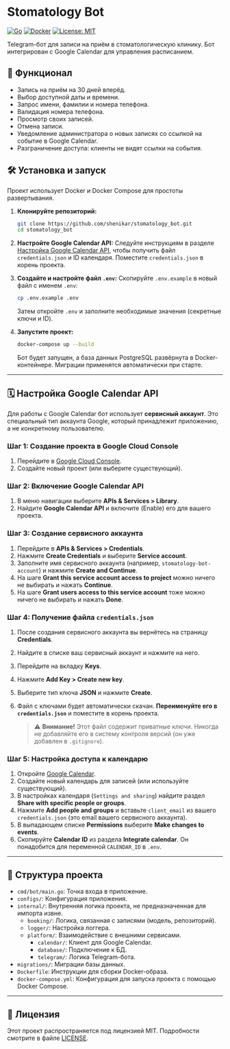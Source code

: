 # Stomatology Bot

[![Go](https://img.shields.io/badge/Go-1.24+-00ADD8?style=for-the-badge&logo=go)](https://golang.org/)
[![Docker](https://img.shields.io/badge/Docker-28.4-2496ED?style=for-the-badge&logo=docker)](https://www.docker.com/)
[![License: MIT](https://img.shields.io/badge/License-MIT-yellow.svg?style=for-the-badge)](https://opensource.org/licenses/MIT)

Telegram-бот для записи на приём в стоматологическую клинику. Бот интегрирован с Google Calendar для управления расписанием.

## 🚀 Функционал

-   Запись на приём на 30 дней вперёд.
-   Выбор доступной даты и времени.
-   Запрос имени, фамилии и номера телефона.
-   Валидация номера телефона.
-   Просмотр своих записей.
-   Отмена записи.
-   Уведомление администратора о новых записях со ссылкой на событие в Google Calendar.
-   Разграничение доступа: клиенты не видят ссылки на события.

## 🛠️ Установка и запуск

Проект использует Docker и Docker Compose для простоты развертывания.

1.  **Клонируйте репозиторий:**
    ```bash
    git clone https://github.com/shenikar/stomatology_bot.git
    cd stomatology_bot
    ```

2.  **Настройте Google Calendar API:**
    Следуйте инструкциям в разделе [Настройка Google Calendar API](#-настройка-google-calendar-api), чтобы получить файл `credentials.json` и ID календаря. Поместите `credentials.json` в корень проекта.

3.  **Создайте и настройте файл `.env`:**
    Скопируйте `.env.example` в новый файл с именем `.env`:
    ```bash
    cp .env.example .env
    ```
    Затем откройте `.env` и заполните необходимые значения (секретные ключи и ID).

4.  **Запустите проект:**
    ```bash
    docker-compose up --build
    ```
    Бот будет запущен, а база данных PostgreSQL развёрнута в Docker-контейнере. Миграции применятся автоматически при старте.

---

## 🗓️ Настройка Google Calendar API

Для работы с Google Calendar бот использует **сервисный аккаунт**. Это специальный тип аккаунта Google, который принадлежит приложению, а не конкретному пользователю.

### Шаг 1: Создание проекта в Google Cloud Console

1.  Перейдите в [Google Cloud Console](https://console.cloud.google.com/).
2.  Создайте новый проект (или выберите существующий).

### Шаг 2: Включение Google Calendar API

1.  В меню навигации выберите **APIs & Services > Library**.
2.  Найдите **Google Calendar API** и включите (Enable) его для вашего проекта.

### Шаг 3: Создание сервисного аккаунта

1.  Перейдите в **APIs & Services > Credentials**.
2.  Нажмите **Create Credentials** и выберите **Service account**.
3.  Заполните имя сервисного аккаунта (например, `stomatology-bot-account`) и нажмите **Create and Continue**.
4.  На шаге **Grant this service account access to project** можно ничего не выбирать и нажать **Continue**.
5.  На шаге **Grant users access to this service account** тоже можно ничего не выбирать и нажать **Done**.

### Шаг 4: Получение файла `credentials.json`

1.  После создания сервисного аккаунта вы вернётесь на страницу **Credentials**.
2.  Найдите в списке ваш сервисный аккаунт и нажмите на него.
3.  Перейдите на вкладку **Keys**.
4.  Нажмите **Add Key > Create new key**.
5.  Выберите тип ключа **JSON** и нажмите **Create**.
6.  Файл с ключами будет автоматически скачан. **Переименуйте его в `credentials.json`** и поместите в корень проекта.

    > ⚠️ **Внимание!** Этот файл содержит приватные ключи. Никогда не добавляйте его в систему контроля версий (он уже добавлен в `.gitignore`).

### Шаг 5: Настройка доступа к календарю

1.  Откройте [Google Calendar](https://calendar.google.com/).
2.  Создайте новый календарь для записей (или используйте существующий).
3.  В настройках календаря (`Settings and sharing`) найдите раздел **Share with specific people or groups**.
4.  Нажмите **Add people and groups** и вставьте `client_email` из вашего `credentials.json` (это email вашего сервисного аккаунта).
5.  В выпадающем списке **Permissions** выберите **Make changes to events**.
6.  Скопируйте **Calendar ID** из раздела **Integrate calendar**. Он понадобится для переменной `CALENDAR_ID` в `.env`.

---

## 📂 Структура проекта

-   `cmd/bot/main.go`: Точка входа в приложение.
-   `configs/`: Конфигурация приложения.
-   `internal/`: Внутренняя логика проекта, не предназначенная для импорта извне.
    -   `booking/`: Логика, связанная с записями (модель, репозиторий).
    -   `logger/`: Настройка логгера.
    -   `platform/`: Взаимодействие с внешними сервисами.
        -   `calendar/`: Клиент для Google Calendar.
        -   `database/`: Подключение к БД.
        -   `telegram/`: Логика Telegram-бота.
-   `migrations/`: Миграции базы данных.
-   `Dockerfile`: Инструкции для сборки Docker-образа.
-   `docker-compose.yml`: Конфигурация для запуска проекта с помощью Docker Compose.

---

## 📜 Лицензия

Этот проект распространяется под лицензией MIT. Подробности смотрите в файле [LICENSE](LICENSE).
